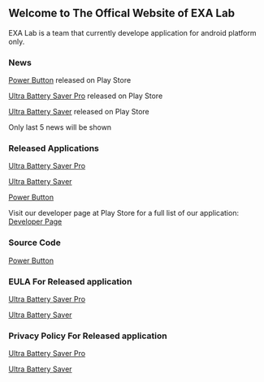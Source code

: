 ## Welcome to The Offical Website of EXA Lab

EXA Lab is a team that currently develope application for android platform only.

### News

[Power Button](https://play.google.com/store/apps/details?id=exa.open.pb) released on Play Store

[Ultra Battery Saver Pro](https://play.google.com/store/apps/details?id=exa.pro.ubs.r) released on Play Store

[Ultra Battery Saver](https://play.google.com/store/apps/details?id=exa.free.ubs) released on Play Store

Only last 5 news will be shown


### Released Applications

[Ultra Battery Saver Pro](https://play.google.com/store/apps/details?id=exa.pro.ubs.r)

[Ultra Battery Saver](https://play.google.com/store/apps/details?id=exa.free.ubs)

[Power Button](https://play.google.com/store/apps/details?id=exa.open.pb)

Visit our developer page at Play Store for a full list of our application: [Developer Page](http://play.google.com/store/apps/dev?id=8450947575366721624) 



### Source Code

[Power Button](https://github.com/EXALAB/PowerButton)



### EULA For Released application

[Ultra Battery Saver Pro](https://exalab.github.io/eula/ubsp)

[Ultra Battery Saver](https://exalab.github.io/eula/ubsf)



### Privacy Policy For Released application

[Ultra Battery Saver Pro](https://exalab.github.io/privacypolicyforplay/ubsp)

[Ultra Battery Saver](https://exalab.github.io/privacypolicyforplay/ubsf)
